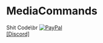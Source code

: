 # MediaCommands
Shit Code\br
[![PayPal](https://cdn.rawgit.com/twolfson/paypal-github-button/1.0.0/dist/button.svg)](https://paypal.me/Mansitoh) <br>
[[Discord]](https://Discord.link/Skilled)
